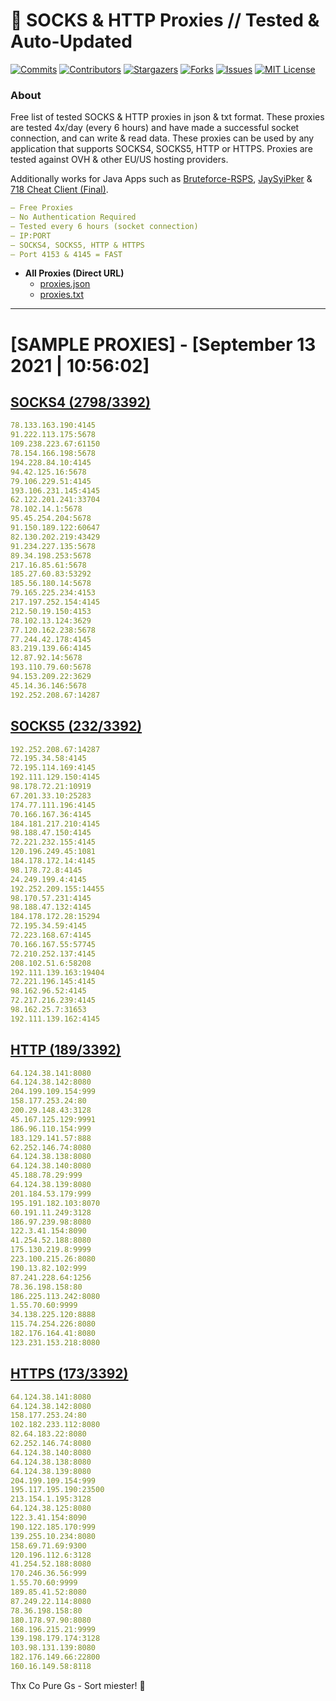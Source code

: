 <!-- MARKDOWN LINKS & IMAGES -->
<!-- https://www.markdownguide.org/basic-syntax/#reference-style-links -->
[contributors-shield]: https://img.shields.io/github/contributors/KaiBurton/free-proxies-autoupdated?style=for-the-badge
[contributors-url]: https://github.com/KaiBurton/free-proxies-autoupdated/graphs/contributors
[forks-shield]: https://img.shields.io/github/forks/KaiBurton/free-proxies-autoupdated?style=for-the-badge
[forks-url]: https://github.com/KaiBurton/free-proxies-autoupdated/network/members
[stars-shield]: https://img.shields.io/github/stars/KaiBurton/free-proxies-autoupdated?style=for-the-badge
[stars-url]: https://github.com/KaiBurton/free-proxies-autoupdated/stargazers
[issues-shield]: https://img.shields.io/github/issues/KaiBurton/free-proxies-autoupdated?style=for-the-badge
[issues-url]: https://github.com/KaiBurton/free-proxies-autoupdated/issues
[license-shield]: https://img.shields.io/github/license/KaiBurton/free-proxies-autoupdated?style=for-the-badge
[license-url]: https://github.com/KaiBurton/free-proxies-autoupdated/blob/main/LICENSE
[commit-shield]: https://img.shields.io/github/last-commit/KaiBurton/free-proxies-autoupdated?style=for-the-badge
[commit-url]: https://github.com/KaiBurton/free-proxies-autoupdated/commits/main

# 🎁 SOCKS & HTTP Proxies // Tested & Auto-Updated

[![Commits][commit-shield]][commit-url]
[![Contributors][contributors-shield]][contributors-url]
[![Stargazers][stars-shield]][stars-url]
[![Forks][forks-shield]][forks-url]
[![Issues][issues-shield]][issues-url]
[![MIT License][license-shield]][license-url]

### About
Free list of tested SOCKS & HTTP proxies in json & txt format. These proxies are tested 4x/day (every 6 hours) and have made a successful socket connection, and can write & read data. These proxies can be used by any application that supports SOCKS4, SOCKS5, HTTP or HTTPS. Proxies are tested against OVH & other EU/US hosting providers.

Additionally works for Java Apps such as [Bruteforce-RSPS](https://github.com/KaiBurton/Bruteforce-RSPS), [JaySyiPker](https://github.com/JayArrowz/JaySyiPker) & [718 Cheat Client (Final)](https://github.com/KaiBurton/718-Cheat-Client-Final). 

```yaml
— Free Proxies
— No Authentication Required
— Tested every 6 hours (socket connection)
— IP:PORT
— SOCKS4, SOCKS5, HTTP & HTTPS
— Port 4153 & 4145 = FAST
```

- **All Proxies (Direct URL)**
  - [proxies.json](https://raw.githubusercontent.com/KaiBurton/free-proxies-autoupdated/main/proxies.json)
  - [proxies.txt](https://raw.githubusercontent.com/KaiBurton/free-proxies-autoupdated/main/proxies.txt)

---

# [SAMPLE PROXIES] - [September 13 2021 | 10:56:02]

## [SOCKS4 (2798/3392)](https://raw.githubusercontent.com/KaiBurton/free-proxies-autoupdated/main/proxies-socks4.txt)
```yaml
78.133.163.190:4145
91.222.113.175:5678
109.238.223.67:61150
78.154.166.198:5678
194.228.84.10:4145
94.42.125.16:5678
79.106.229.51:4145
193.106.231.145:4145
62.122.201.241:33704
78.102.14.1:5678
95.45.254.204:5678
91.150.189.122:60647
82.130.202.219:43429
91.234.227.135:5678
89.34.198.253:5678
217.16.85.61:5678
185.27.60.83:53292
185.56.180.14:5678
79.165.225.234:4153
217.197.252.154:4145
212.50.19.150:4153
78.102.13.124:3629
77.120.162.238:5678
77.244.42.178:4145
83.219.139.66:4145
12.87.92.14:5678
193.110.79.60:5678
94.153.209.22:3629
45.14.36.146:5678
192.252.208.67:14287
```

## [SOCKS5 (232/3392)](https://raw.githubusercontent.com/KaiBurton/free-proxies-autoupdated/main/proxies-socks5.txt)
```yaml
192.252.208.67:14287
72.195.34.58:4145
72.195.114.169:4145
192.111.129.150:4145
98.178.72.21:10919
67.201.33.10:25283
174.77.111.196:4145
70.166.167.36:4145
184.181.217.210:4145
98.188.47.150:4145
72.221.232.155:4145
120.196.249.45:1081
184.178.172.14:4145
98.178.72.8:4145
24.249.199.4:4145
192.252.209.155:14455
98.170.57.231:4145
98.188.47.132:4145
184.178.172.28:15294
72.195.34.59:4145
72.223.168.67:4145
70.166.167.55:57745
72.210.252.137:4145
208.102.51.6:58208
192.111.139.163:19404
72.221.196.145:4145
98.162.96.52:4145
72.217.216.239:4145
98.162.25.7:31653
192.111.139.162:4145
```

## [HTTP (189/3392)](https://raw.githubusercontent.com/KaiBurton/free-proxies-autoupdated/main/proxies-http.txt)
```yaml
64.124.38.141:8080
64.124.38.142:8080
204.199.109.154:999
158.177.253.24:80
200.29.148.43:3128
45.167.125.129:9991
186.96.110.154:999
183.129.141.57:888
62.252.146.74:8080
64.124.38.138:8080
64.124.38.140:8080
45.188.78.29:999
64.124.38.139:8080
201.184.53.179:999
195.191.182.103:8070
60.191.11.249:3128
186.97.239.98:8080
122.3.41.154:8090
41.254.52.188:8080
175.130.219.8:9999
223.100.215.26:8080
190.13.82.102:999
87.241.228.64:1256
78.36.198.158:80
186.225.113.242:8080
1.55.70.60:9999
34.138.225.120:8888
115.74.254.226:8080
182.176.164.41:8080
123.231.153.218:8080
```

## [HTTPS (173/3392)](https://raw.githubusercontent.com/KaiBurton/free-proxies-autoupdated/main/proxies-https.txt)
```yaml
64.124.38.141:8080
64.124.38.142:8080
158.177.253.24:80
102.182.233.112:8080
82.64.183.22:8080
62.252.146.74:8080
64.124.38.140:8080
64.124.38.138:8080
64.124.38.139:8080
204.199.109.154:999
195.117.195.190:23500
213.154.1.195:3128
64.124.38.125:8080
122.3.41.154:8090
190.122.185.170:999
139.255.10.234:8080
158.69.71.69:9300
120.196.112.6:3128
41.254.52.188:8080
170.246.36.56:999
1.55.70.60:9999
189.85.41.52:8080
87.249.22.114:8080
78.36.198.158:80
180.178.97.90:8080
168.196.215.21:9999
139.198.179.174:3128
103.98.131.139:8080
182.176.149.66:22800
160.16.149.58:8118
```



Thx Co Pure Gs - Sort miester! 💟